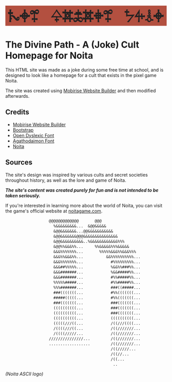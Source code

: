 <p align="center">
  <img width="650" height="63" src="https://raw.githubusercontent.com/SteamWo1f/The-Divine-Path/0a7d3a0895f2080dfaa49e3d42a8f373666487b9/github/banner.png">
</p>

The Divine Path - A (Joke) Cult Homepage for Noita
===========================================

This HTML site was made as a joke during some free time at school, and is designed to look like a homepage for a cult that exists in the pixel game Noita.

The site was created using [Mobirise Website Builder](https://mobirise.com/) and then modified afterwards.

Credits
-------

-   [Mobirise Website Builder](https://mobirise.com/)
-   [Bootstrap](https://getbootstrap.com/)
-   [Open Dyslexic Font](https://opendyslexic.org/)
-   [Agathodaimon Font](https://www.fontspace.com/agathodaimon-font-f55071)
-   [Noita](https://noitagame.com/)

Sources
-------

The site's design was inspired by various cults and secret societies throughout history, as well as the lore and game of Noita. 

***The site's content was created purely for fun and is not intended to be taken seriously.***

If you're interested in learning more about the world of Noita, you can visit the game's official website at [noitagame.com](https://noitagame.com/).



                       @@@@@@@@@@@@@       @@@                                  
                         %&&&&&&&&&...  &@@&&&&&                                
                         &@@&&&&&&&...@@&&&&&&&&&&&                             
                         &@@&&&&&&&@@@&&&&&&&&&&&&&&&                           
                         &@@&&&&&&&&&&..%&&&&&&&&&&&&%%%                        
                         &@@%%&&&%%...     %%&&&&&%%%&&&&&                      
                         &&&%%%%%%%...       %%%%%&&&%%&&&%%%                   
                         &&&%%&&&%%...          &&%%%%%%%%%%...                 
                         &&&%%%%%%%...            #%%%%%%%%%...                 
                         &&&##%%%%%...            %&&%%###%%...                 
                         &&&#######...            %&&#####%%...                 
                         &&&#######...            #%%#####%%...                 
                         %%%%%#####...            #%%#####%%...                 
                         %%%#######...            ###((#####...                 
                         ###(((((((...            #%%(((((((...                 
                         #####(((((...            #%%(((((((...                 
                         ###(((((((...            ###(((((((...                 
                         ((((((((((...            ###(((((((...                 
                         ((((((((((...            ###(((((((...                 
                         ((((((((((...            ((((((((((...                 
                         (((((///((...            /((///((((...                 
                         /((((///((...            /((///////...                 
                         /((((/////...            /((///////...                 
                       ///////////////...         /((///////...                 
                       ..................         /((///////...                 
                                                  /((/////...                   
                                                  /((//...                      
                                                  /((...                        
                                                   ..             
*(Noita ASCII logo)*
